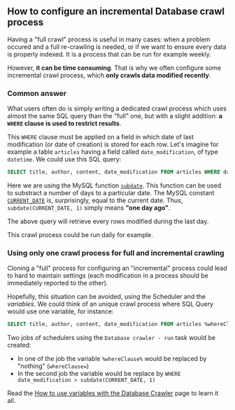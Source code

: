 ## How to configure an incremental Database crawl process

Having a "full crawl" process is useful in many cases: when a problem occured and a full re-crawling is needed, or if we want to ensure every data is properly indexed. It is a process that can be run for example weekly.

However, **it can be time consuming**. That is why we often configure some incremental crawl process, which **only crawls data modified recently**.

### Common answer

What users often do is simply writing a dedicated crawl process which uses almost the same SQL query than the "full" one, but with a slight addition: **a `WHERE` clause is used to restrict results**.

This `WHERE` clause must be applied on a field in which date of last modification (or date of creation) is stored for each row. Let's imagine for example a table `articles` having a field called `date_modification`, of type `datetime`. We could use this SQL query:

```sql
SELECT title, author, content, date_modification FROM articles WHERE date_modification > subdate(CURRENT_DATE, 1)
```

Here we are using the MySQL function [`subdate`](http://dev.mysql.com/doc/refman/5.1/en/date-and-time-functions.html#function_subdate). This function can be used to substract a number of days to a particular date. The MySQL constant [`CURRENT_DATE`](http://dev.mysql.com/doc/refman/5.5/en/date-and-time-functions.html#function_current-date) is, surprisingly,  equal to the current date. Thus, `subdate(CURRENT_DATE, 1)` simply means **"one day ago"**.

The above query will retrieve every rows modified during the last day.

This crawl process could be run daily for example.

### Using only one crawl process for full and incremental crawling

Cloning a "full" process for configuring an "incremental" process could lead to hard to maintain settings (each modification in a process should be immediately reported to the other).

Hopefully, this situation can be avoided, using the Scheduler and the _variables_. We could think of an unique crawl process where SQL Query would use one variable, for instance:

```sql
SELECT title, author, content, date_modification FROM articles %whereClause%
```

Two jobs of schedulers using the `Database crawler - run` task would be created:

* In one of the job the variable `%whereClause%` would be replaced by "nothing" (`whereClause=`)
* In the second job the variable would be replace by `WHERE date_modification > subdate(CURRENT_DATE, 1)`

Read the [How to use variables with the Database Crawler](http://www.opensearchserver.com/documentation/faq/crawling/how_to_use_variables_with_database_crawler.md) page to learn it all.  
